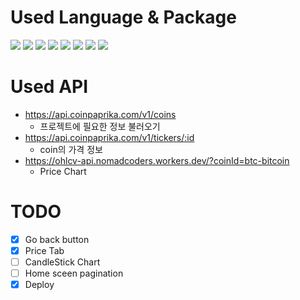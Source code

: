 # Used Language & Package

<p>
    <img src="https://img.shields.io/badge/React-^18.2.0-61DAFB?logo=React">
    <img src="https://img.shields.io/badge/React_Dom-^18.2.0-0088CC?logo=ReactOS">
    <img src="https://img.shields.io/badge/React_Router_Dom-^6.13.2-CA4245?logo=React Table">
    <img src="https://img.shields.io/badge/React_Query-^3.39.3-FF4154?logo=React Query">
    <img src="https://img.shields.io/badge/Typescript-^4.9.5-3178C6?logo=typescript">
    <img src="https://img.shields.io/badge/Styled_Componenets-^6.0.0-DB7093?logo=styled components">
    <img src="https://img.shields.io/badge/ApexCharts-^3.41.0-F7DF1E?logo=javascript">
    <img src="https://img.shields.io/badge/React_Helmet_async-^1.3.0-61DAFB?logo=react">
</p>

# Used API

- https://api.coinpaprika.com/v1/coins
  - 프로젝트에 필요한 정보 불러오기
- https://api.coinpaprika.com/v1/tickers/:id
  - coin의 가격 정보
- https://ohlcv-api.nomadcoders.workers.dev/?coinId=btc-bitcoin
  - Price Chart

# TODO

- [x] Go back button
- [x] Price Tab
- [ ] CandleStick Chart
- [ ] Home sceen pagination
- [x] Deploy
